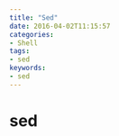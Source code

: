 ```yaml
---
title: "Sed"
date: 2016-04-02T11:15:57
categories:
- Shell
tags:
- sed
keywords:
- sed
---
```


# sed

